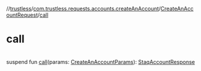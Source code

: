 //[trustless](../../../index.md)/[com.trustless.requests.accounts.createAnAccount](../index.md)/[CreateAnAccountRequest](index.md)/[call](call.md)

# call

\
suspend fun [call](call.md)(params: [CreateAnAccountParams](../-create-an-account-params/index.md)): [StaqAccountResponse](../../com.trustless.requests.accounts/-staq-account-response/index.md)
